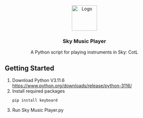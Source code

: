 <a id="readme-top"></a>

<!-- PROJECT LOGO -->
<br />
<div align="center">
  <a href="https://github.com/XeTrinityz/Sky-Music-Player">
    <img src="https://cdn.vectorstock.com/i/1000v/84/88/music-logo-design-vector-22618488.jpg" alt="Logo" width="80" height="80">
  </a>

  <h3 align="center">Sky Music Player</h3>

  <p align="center">
    A Python script for playing instruments in Sky: CotL
    <br />
  </p>
</div>

<!-- GETTING STARTED -->
## Getting Started

1. Download Python V3.11.6
   https://www.python.org/downloads/release/python-3116/
2. Install required packages
   ```sh
   pip install keyboard
   ```
3. Run Sky Music Player.py

